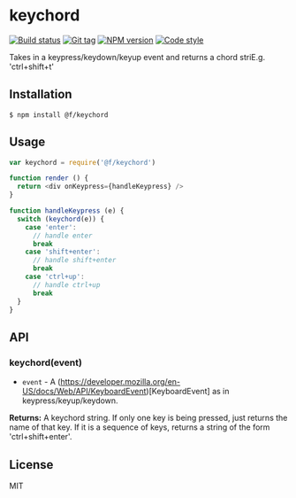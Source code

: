 
# keychord

[![Build status][travis-image]][travis-url]
[![Git tag][git-image]][git-url]
[![NPM version][npm-image]][npm-url]
[![Code style][standard-image]][standard-url]

Takes in a keypress/keydown/keyup event and returns a chord striE.g. &#x27;ctrl+shift+t&#x27;

## Installation

    $ npm install @f/keychord

## Usage

```js
var keychord = require('@f/keychord')

function render () {
  return <div onKeypress={handleKeypress} />
}

function handleKeypress (e) {
  switch (keychord(e)) {
    case 'enter':
      // handle enter
      break
    case 'shift+enter':
      // handle shift+enter
      break
    case 'ctrl+up':
      // handle ctrl+up
      break
  }
}
```

## API

### keychord(event)

- `event` - A (https://developer.mozilla.org/en-US/docs/Web/API/KeyboardEvent)[KeyboardEvent] as in keypress/keyup/keydown.

**Returns:** A keychord string. If only one key is being pressed, just returns the name of that key. If it is a sequence of keys, returns a string of the form 'ctrl+shift+enter'.

## License

MIT

[travis-image]: https://img.shields.io/travis/micro-js/keychord.svg?style=flat-square
[travis-url]: https://travis-ci.org/micro-js/keychord
[git-image]: https://img.shields.io/github/tag/micro-js/keychord.svg
[git-url]: https://github.com/micro-js/keychord
[standard-image]: https://img.shields.io/badge/code%20style-standard-brightgreen.svg?style=flat
[standard-url]: https://github.com/feross/standard
[npm-image]: https://img.shields.io/npm/v/@f/keychord.svg?style=flat-square
[npm-url]: https://npmjs.org/package/@f/keychord
